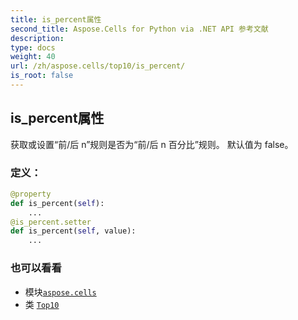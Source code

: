 ```yaml
---
title: is_percent属性
second_title: Aspose.Cells for Python via .NET API 参考文献
description:
type: docs
weight: 40
url: /zh/aspose.cells/top10/is_percent/
is_root: false
---
```

## is_percent属性

获取或设置“前/后 n”规则是否为“前/后 n 百分比”规则。
默认值为 false。
### 定义：
```python
@property
def is_percent(self):
    ...
@is_percent.setter
def is_percent(self, value):
    ...
```

### 也可以看看
* 模块[`aspose.cells`](../../)
* 类 [`Top10`](/cells/python-net/zh/aspose.cells/top10)
